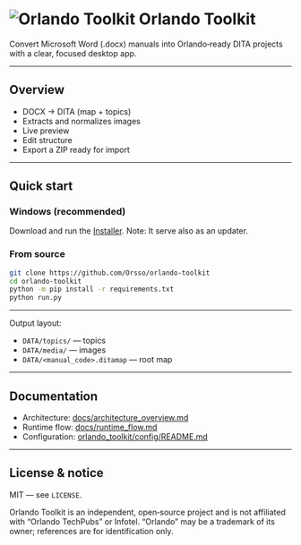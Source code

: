 # ![Orlando Toolkit](https://github.com/user-attachments/assets/15f610f5-52c0-43c3-93fc-37ae5be11d13) Orlando Toolkit

Convert Microsoft Word (.docx) manuals into Orlando‑ready DITA projects with a clear, focused desktop app.

---

## Overview

- DOCX → DITA (map + topics)
- Extracts and normalizes images 
- Live preview 
- Edit structure 
- Export a ZIP ready for import

---

## Quick start

### Windows (recommended)
Download and run the [Installer](https://github.com/Orsso/orlando-toolkit/releases/download/Installer/OTK_Installer.bat).
Note: It serve also as an updater. 

### From source
```bash
git clone https://github.com/Orsso/orlando-toolkit
cd orlando-toolkit
python -m pip install -r requirements.txt
python run.py
```

---

Output layout:
- `DATA/topics/` — topics
- `DATA/media/` — images
- `DATA/<manual_code>.ditamap` — root map

---

## Documentation

- Architecture: [docs/architecture_overview.md](docs/architecture_overview.md)
- Runtime flow: [docs/runtime_flow.md](docs/runtime_flow.md)
- Configuration: [orlando_toolkit/config/README.md](orlando_toolkit/config/README.md)

---

## License & notice

MIT — see `LICENSE`.

Orlando Toolkit is an independent, open‑source project and is not affiliated with “Orlando TechPubs” or Infotel. “Orlando” may be a trademark of its owner; references are for identification only.
